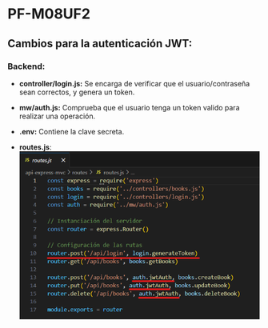 # PF-M08UF2

## Cambios para la autenticación JWT:
### Backend:
- **controller/login.js:** Se encarga de verificar que el usuario/contraseña sean correctos, y genera un token.
- **mw/auth.js:** Comprueba que el usuario tenga un token valido para realizar una operación.
- **.env:** Contiene la clave secreta.

- **routes.js**:
![Cambios routes](images/routes.png)
